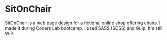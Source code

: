 # SitOnChair
SitOnChair is a web page design for a fictional online shop offering chairs. I made it during Coders Lab bootcamp.
I used SASS (SCSS) and Gulp. It's still WIP.
